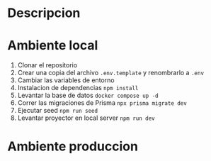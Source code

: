 # Descripcion

# Ambiente local

1. Clonar el repositorio
2. Crear una copia del archivo ```.env.template``` y renombrarlo a ```.env```
3. Cambiar las variables de entorno 
4. Instalacion de dependencias ```npm install```
5. Levantar la base de datos ```docker compose up -d```
6. Correr las migraciones de Prisma ```npx prisma migrate dev```
7. Ejecutar seed ```npm run seed```
8. Levantar proyector en local server ```npm run dev```

# Ambiente produccion
